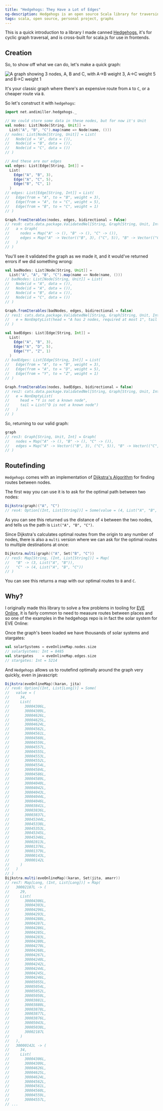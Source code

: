 ```yaml
---
title: "Hedgehogs: They Have a Lot of Edges"
og-description: Hedgehogs is an open source Scala library for traversing graphs
tags: scala, open source, personal project, graphs
---
```


This is a quick introduction to a library I made canned [Hedgehogs](https://github.com/andimiller/hedgehogs), it's for cyclic graph traversal, and is cross-built for scala.js for use in frontends.

## Creation 

So, to show off what we can do, let's make a quick graph:

![A graph showing 3 nodes, A, B and C, with A->B weight 3, A->C weight 5 and B->C weight 1](/images/hedgehogs1.svg)

It's your classic graph where there's an expensive route from `A` to `C`, or a cheaper route via `B`.

So let's construct it with `hedgehogs`:

```scala
import net.andimiller.hedgehogs._

// We could store some data in these nodes, but for now it's Unit
val nodes: List[Node[String, Unit]] =
  List("A", "B", "C").map(name => Node(name, ()))
// nodes: List[Node[String, Unit]] = List(
//   Node(id = "A", data = ()),
//   Node(id = "B", data = ()),
//   Node(id = "C", data = ())
// )

// And these are our edges
val edges: List[Edge[String, Int]] =
  List(
    Edge("A", "B", 3),
    Edge("A", "C", 5),
    Edge("B", "C", 1)
  )
// edges: List[Edge[String, Int]] = List(
//   Edge(from = "A", to = "B", weight = 3),
//   Edge(from = "A", to = "C", weight = 5),
//   Edge(from = "B", to = "C", weight = 1)
// )

Graph.fromIterables(nodes, edges, bidirectional = false)
// res0: cats.data.package.ValidatedNel[String, Graph[String, Unit, Int]] = Valid(
//   a = Graph(
//     nodes = Map("A" -> (), "B" -> (), "C" -> ()),
//     edges = Map("A" -> Vector(("B", 3), ("C", 5)), "B" -> Vector(("C", 1)))
//   )
// )
```

You'll see it validated the graph as we made it, and it would've returned errors if we did something wrong:

```scala
val badNodes: List[Node[String, Unit]] =
  List("A", "A", "B", "C").map(name => Node(name, ()))
// badNodes: List[Node[String, Unit]] = List(
//   Node(id = "A", data = ()),
//   Node(id = "A", data = ()),
//   Node(id = "B", data = ()),
//   Node(id = "C", data = ())
// )

Graph.fromIterables(badNodes, edges, bidirectional = false)
// res1: cats.data.package.ValidatedNel[String, Graph[String, Unit, Int]] = Invalid(
//   e = NonEmptyList(head = "A has 2 nodes, required at most 1", tail = List())
// )

val badEdges: List[Edge[String, Int]] =
  List(
    Edge("A", "B", 3),
    Edge("A", "D", 5),
    Edge("Y", "Z", 1)
  )
// badEdges: List[Edge[String, Int]] = List(
//   Edge(from = "A", to = "B", weight = 3),
//   Edge(from = "A", to = "D", weight = 5),
//   Edge(from = "Y", to = "Z", weight = 1)
// )

Graph.fromIterables(nodes, badEdges, bidirectional = false)
// res2: cats.data.package.ValidatedNel[String, Graph[String, Unit, Int]] = Invalid(
//   e = NonEmptyList(
//     head = "Y is not a known node",
//     tail = List("D is not a known node")
//   )
// )
```

So, returning to our valid graph:


```scala
graph
// res3: Graph[String, Unit, Int] = Graph(
//   nodes = Map("A" -> (), "B" -> (), "C" -> ()),
//   edges = Map("A" -> Vector(("B", 3), ("C", 5)), "B" -> Vector(("C", 1)))
// )
```

## Routefinding

`Hedgehogs` comes with an implementation of [Dijkstra's Algorithm](https://en.wikipedia.org/wiki/Dijkstra%27s_algorithm) for finding routes between nodes.

The first way you can use it is to ask for the optimal path between two nodes:

```scala
Dijkstra(graph)("A", "C")
// res4: Option[(Int, List[String])] = Some(value = (4, List("A", "B", "C")))
```

As you can see this returned us the distance of `4` between the two nodes, and tells us the path is `List("A", "B", "C")`.

Since Dijkstra's calculates optimal routes from the origin to any number of nodes, there is also a `multi` version where we can ask for the optimal routes to multiple destinations at once:

```scala
Dijkstra.multi(graph)("A", Set("B", "C"))
// res5: Map[String, (Int, List[String])] = Map(
//   "B" -> (3, List("A", "B")),
//   "C" -> (4, List("A", "B", "C"))
// )
```

You can see this returns a map with our optimal routes to `B` and `C`.

## Why?

I originally made this library to solve a few problems in tooling for [EVE Online](https://eveonline.com), it is fairly common to need to measure routes between places and so one of the examples in the hedgehogs repo is in fact the solar system for EVE Online:

Once the graph's been loaded we have thousands of solar systems and stargates:

```scala
val solarSystems = eveOnlineMap.nodes.size
// solarSystems: Int = 8485
val stargates    = eveOnlineMap.edges.size
// stargates: Int = 5214
````

And `Hedgehogs` allows us to routefind optimally around the graph very quickly, even in javascript:

```scala
Dijkstra(eveOnlineMap)(karan, jita)
// res6: Option[(Int, List[Long])] = Some(
//   value = (
//     34,
//     List(
//       30004306L,
//       30004309L,
//       30004626L,
//       30004625L,
//       30004624L,
//       30004562L,
//       30004561L,
//       30004560L,
//       30004559L,
//       30004557L,
//       30004555L,
//       30004553L,
//       30004552L,
//       30004554L,
//       30004584L,
//       30004586L,
//       30004589L,
//       30004040L,
//       30004042L,
//       30004043L,
//       30004044L,
//       30004046L,
//       30003841L,
//       30003836L,
//       30003837L,
//       30045344L,
//       30045338L,
//       30045353L,
//       30045345L,
//       30045346L,
//       30002813L,
//       30001376L,
//       30001379L,
//       30000143L,
//       30000142L
//     )
//   )
// )
Dijkstra.multi(eveOnlineMap)(karan, Set(jita, amarr))
// res7: Map[Long, (Int, List[Long])] = Map(
//   30002187L -> (
//     29,
//     List(
//       30004306L,
//       30004303L,
//       30004296L,
//       30004293L,
//       30004288L,
//       30004287L,
//       30004286L,
//       30004285L,
//       30004283L,
//       30004280L,
//       30004270L,
//       30004268L,
//       30004267L,
//       30004240L,
//       30004242L,
//       30004244L,
//       30004245L,
//       30004246L,
//       30005055L,
//       30005054L,
//       30005052L,
//       30005050L,
//       30003881L,
//       30003880L,
//       30003878L,
//       30003877L,
//       30003876L,
//       30005043L,
//       30005038L,
//       30002187L
//     )
//   ),
//   30000142L -> (
//     34,
//     List(
//       30004306L,
//       30004309L,
//       30004626L,
//       30004625L,
//       30004624L,
//       30004562L,
//       30004561L,
//       30004560L,
//       30004559L,
//       30004557L,
// ...
```
